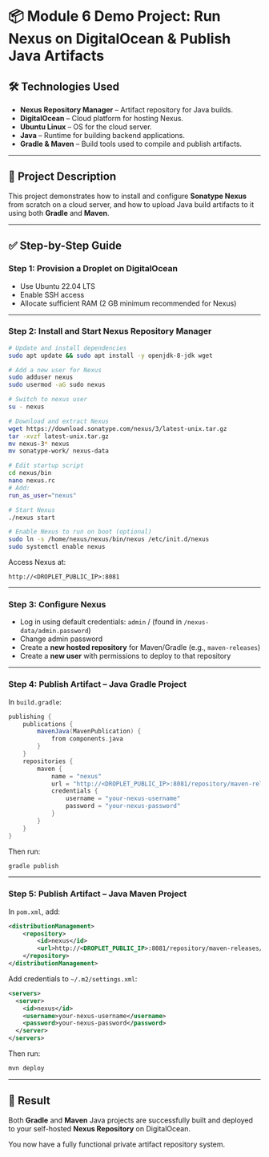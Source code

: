 # 📦 Module 6 Demo Project: Run Nexus on DigitalOcean & Publish Java Artifacts

## 🛠️ Technologies Used
- **Nexus Repository Manager** – Artifact repository for Java builds.
- **DigitalOcean** – Cloud platform for hosting Nexus.
- **Ubuntu Linux** – OS for the cloud server.
- **Java** – Runtime for building backend applications.
- **Gradle & Maven** – Build tools used to compile and publish artifacts.

---

## 📄 Project Description

This project demonstrates how to install and configure **Sonatype Nexus** from scratch on a cloud server, and how to upload Java build artifacts to it using both **Gradle** and **Maven**.

---

## ✅ Step-by-Step Guide

### Step 1: Provision a Droplet on DigitalOcean
- Use Ubuntu 22.04 LTS
- Enable SSH access
- Allocate sufficient RAM (2 GB minimum recommended for Nexus)

---

### Step 2: Install and Start Nexus Repository Manager
```bash
# Update and install dependencies
sudo apt update && sudo apt install -y openjdk-8-jdk wget

# Add a new user for Nexus
sudo adduser nexus
sudo usermod -aG sudo nexus

# Switch to nexus user
su - nexus

# Download and extract Nexus
wget https://download.sonatype.com/nexus/3/latest-unix.tar.gz
tar -xvzf latest-unix.tar.gz
mv nexus-3* nexus
mv sonatype-work/ nexus-data

# Edit startup script
cd nexus/bin
nano nexus.rc
# Add:
run_as_user="nexus"

# Start Nexus
./nexus start

# Enable Nexus to run on boot (optional)
sudo ln -s /home/nexus/nexus/bin/nexus /etc/init.d/nexus
sudo systemctl enable nexus
```

Access Nexus at:
```
http://<DROPLET_PUBLIC_IP>:8081
```

---

### Step 3: Configure Nexus
- Log in using default credentials: `admin` / (found in `/nexus-data/admin.password`)
- Change admin password
- Create a **new hosted repository** for Maven/Gradle (e.g., `maven-releases`)
- Create a **new user** with permissions to deploy to that repository

---

### Step 4: Publish Artifact – Java Gradle Project

In `build.gradle`:
```groovy
publishing {
    publications {
        mavenJava(MavenPublication) {
            from components.java
        }
    }
    repositories {
        maven {
            name = "nexus"
            url = "http://<DROPLET_PUBLIC_IP>:8081/repository/maven-releases/"
            credentials {
                username = "your-nexus-username"
                password = "your-nexus-password"
            }
        }
    }
}
```

Then run:
```bash
gradle publish
```

---

### Step 5: Publish Artifact – Java Maven Project

In `pom.xml`, add:
```xml
<distributionManagement>
    <repository>
        <id>nexus</id>
        <url>http://<DROPLET_PUBLIC_IP>:8081/repository/maven-releases/</url>
    </repository>
</distributionManagement>
```

Add credentials to `~/.m2/settings.xml`:
```xml
<servers>
  <server>
    <id>nexus</id>
    <username>your-nexus-username</username>
    <password>your-nexus-password</password>
  </server>
</servers>
```

Then run:
```bash
mvn deploy
```

---

## 🎯 Result

Both **Gradle** and **Maven** Java projects are successfully built and deployed to your self-hosted **Nexus Repository** on DigitalOcean.

You now have a fully functional private artifact repository system.
